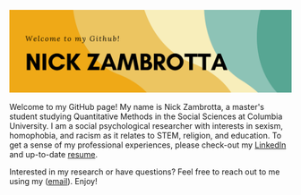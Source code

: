 ![Header](https://raw.githubusercontent.com/ndz2103/ndz2103/main/nz_header.png)

<!--
**ndz2103/ndz2103** is a ✨ _special_ ✨ repository because its `README.md` (this file) appears on your GitHub profile.

-->

Welcome to my GitHub page! My name is Nick Zambrotta, a master's student studying Quantitative Methods in the Social Sciences at Columbia University. I am a social psychological researcher with interests in sexism, homophobia, and racism as it relates to STEM, religion, and education. To get a sense of my professional experiences, please check-out my [LinkedIn](https://www.linkedin.com/in/nzambrotta/) and up-to-date [resume](https://raw.githubusercontent.com/ndz2103/ndz2103/main/nz_header.pdf).

Interested in my research or have questions? Feel free to reach out to me using my (<a href = "mailto: ndz2103@columbia.edu">email</a>). Enjoy!

<!--

- 🔭 I’m currently working on ...
- 🌱 I’m currently learning ...
- 👯 I’m looking to collaborate on ...
- 🤔 I’m looking for help with ...
- 💬 Ask me about ...
- 📫 How to reach me: ...
- 😄 Pronouns: ...
- ⚡ Fun fact: ...

-->
